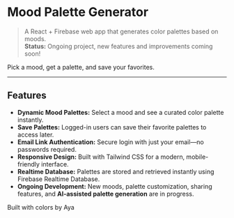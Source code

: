 # Mood Palette Generator 

> A React + Firebase web app that generates color palettes based on moods.  
> **Status:** Ongoing project, new features and improvements coming soon!

Pick a mood, get a palette, and save your favorites.  

---

##  Features

- **Dynamic Mood Palettes:** Select a mood and see a curated color palette instantly.  
- **Save Palettes:** Logged-in users can save their favorite palettes to access later.  
- **Email Link Authentication:** Secure login with just your email—no passwords required.  
- **Responsive Design:** Built with Tailwind CSS for a modern, mobile-friendly interface.  
- **Realtime Database:** Palettes are stored and retrieved instantly using Firebase Realtime Database.  
- **Ongoing Development:** New moods, palette customization, sharing features, and **AI-assisted palette generation** are in progress.  




Built with colors by Aya
